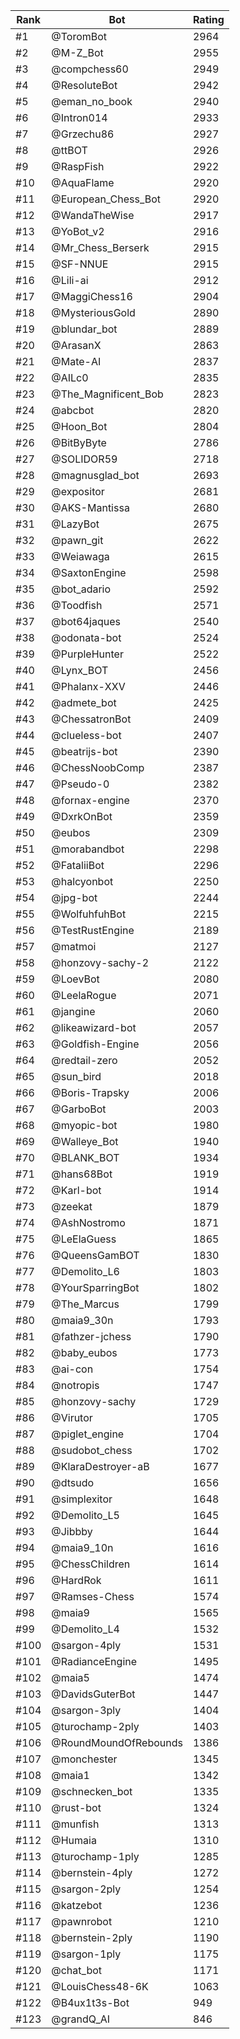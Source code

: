 Rank|Bot|Rating
---|---|---
#1|@ToromBot|2964
#2|@M-Z_Bot|2955
#3|@compchess60|2949
#4|@ResoluteBot|2942
#5|@eman_no_book|2940
#6|@Intron014|2933
#7|@Grzechu86|2927
#8|@ttBOT|2926
#9|@RaspFish|2922
#10|@AquaFlame|2920
#11|@European_Chess_Bot|2920
#12|@WandaTheWise|2917
#13|@YoBot_v2|2916
#14|@Mr_Chess_Berserk|2915
#15|@SF-NNUE|2915
#16|@Lili-ai|2912
#17|@MaggiChess16|2904
#18|@MysteriousGold|2890
#19|@blundar_bot|2889
#20|@ArasanX|2863
#21|@Mate-AI|2837
#22|@AILc0|2835
#23|@The_Magnificent_Bob|2823
#24|@abcbot|2820
#25|@Hoon_Bot|2804
#26|@BitByByte|2786
#27|@SOLIDOR59|2718
#28|@magnusglad_bot|2693
#29|@expositor|2681
#30|@AKS-Mantissa|2680
#31|@LazyBot|2675
#32|@pawn_git|2622
#33|@Weiawaga|2615
#34|@SaxtonEngine|2598
#35|@bot_adario|2592
#36|@Toodfish|2571
#37|@bot64jaques|2540
#38|@odonata-bot|2524
#39|@PurpleHunter|2522
#40|@Lynx_BOT|2456
#41|@Phalanx-XXV|2446
#42|@admete_bot|2425
#43|@ChessatronBot|2409
#44|@clueless-bot|2407
#45|@beatrijs-bot|2390
#46|@ChessNoobComp|2387
#47|@Pseudo-0|2382
#48|@fornax-engine|2370
#49|@DxrkOnBot|2359
#50|@eubos|2309
#51|@morabandbot|2298
#52|@FataliiBot|2296
#53|@halcyonbot|2250
#54|@jpg-bot|2244
#55|@WolfuhfuhBot|2215
#56|@TestRustEngine|2189
#57|@matmoi|2127
#58|@honzovy-sachy-2|2122
#59|@LoevBot|2080
#60|@LeelaRogue|2071
#61|@jangine|2060
#62|@likeawizard-bot|2057
#63|@Goldfish-Engine|2056
#64|@redtail-zero|2052
#65|@sun_bird|2018
#66|@Boris-Trapsky|2006
#67|@GarboBot|2003
#68|@myopic-bot|1980
#69|@Walleye_Bot|1940
#70|@BLANK_BOT|1934
#71|@hans68Bot|1919
#72|@Karl-bot|1914
#73|@zeekat|1879
#74|@AshNostromo|1871
#75|@LeElaGuess|1865
#76|@QueensGamBOT|1830
#77|@Demolito_L6|1803
#78|@YourSparringBot|1802
#79|@The_Marcus|1799
#80|@maia9_30n|1793
#81|@fathzer-jchess|1790
#82|@baby_eubos|1773
#83|@ai-con|1754
#84|@notropis|1747
#85|@honzovy-sachy|1729
#86|@Virutor|1705
#87|@piglet_engine|1704
#88|@sudobot_chess|1702
#89|@KlaraDestroyer-aB|1677
#90|@dtsudo|1656
#91|@simplexitor|1648
#92|@Demolito_L5|1645
#93|@Jibbby|1644
#94|@maia9_10n|1616
#95|@ChessChildren|1614
#96|@HardRok|1611
#97|@Ramses-Chess|1574
#98|@maia9|1565
#99|@Demolito_L4|1532
#100|@sargon-4ply|1531
#101|@RadianceEngine|1495
#102|@maia5|1474
#103|@DavidsGuterBot|1447
#104|@sargon-3ply|1404
#105|@turochamp-2ply|1403
#106|@RoundMoundOfRebounds|1386
#107|@monchester|1345
#108|@maia1|1342
#109|@schnecken_bot|1335
#110|@rust-bot|1324
#111|@munfish|1313
#112|@Humaia|1310
#113|@turochamp-1ply|1285
#114|@bernstein-4ply|1272
#115|@sargon-2ply|1254
#116|@katzebot|1236
#117|@pawnrobot|1210
#118|@bernstein-2ply|1190
#119|@sargon-1ply|1175
#120|@chat_bot|1171
#121|@LouisChess48-6K|1063
#122|@B4ux1t3s-Bot|949
#123|@grandQ_AI|846
